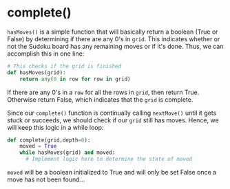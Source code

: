 <!--title={completing the Sudoku board: hasMoves()}-->

<!--badges={Algorithmns:13}-->

<!--concepts{Functions}-->

# complete()

`hasMoves()` is a simple function that will basically return a boolean (True or False) by determining if there are any 0's in `grid`. This indicates whether or not the Sudoku board has any remaining moves or if it's done. Thus, we can accomplish this in one line:

```python
# This checks if the grid is finished
def hasMoves(grid):
	return any(0 in row for row in grid)
```

If there are any 0's in a `row` for all the rows in `grid`, then return True. Otherwise return False, which indicates that the `grid` is complete.


Since our `complete()` function is continually calling `nextMove()` until it gets stuck or succeeds, we should check if our `grid` still has moves. Hence, we will keep this logic in a while loop:

```python
def complete(grid,depth=0):
    moved = True
  	while hasMoves(grid) and moved:
      # Implement logic here to determine the state of moved
```

`moved` will be a boolean initialized to True and will only be set False once a move has not been found...

